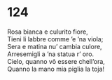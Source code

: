 # 124  
     
Rosa bianca e culurito fiore,  
Tieni li labbre comme ’e ’na viola;  
Sera e matina nu’ cambia culore,  
Arresemigli a ’na statua r’ oro.  
Cielo, quanno vô essere chell’ora,  
Quanno la mano mia piglia la toja!
